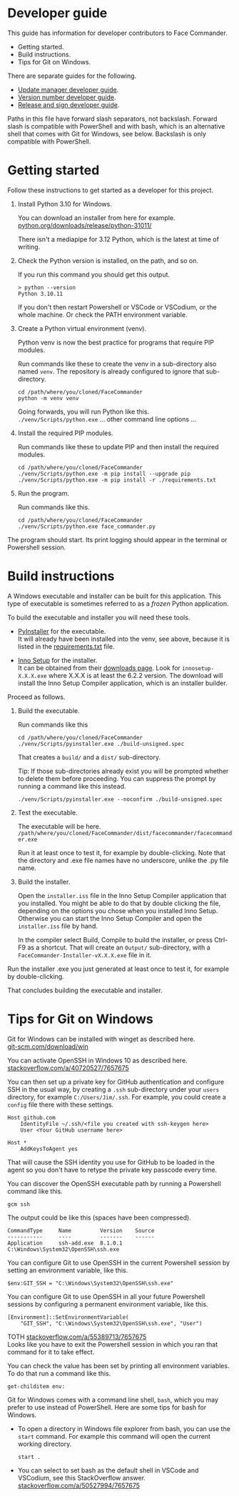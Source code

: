 # Developer guide

This guide has information for developer contributors to Face Commander.

- Getting started.
- Build instructions.
- Tips for Git on Windows.

There are separate guides for the following.

- [Update manager developer guide](UpdateManagerDeveloperGuide.md).
- [Version number developer guide](VersionNumberDeveloperGuide.md).
- [Release and sign developer guide](ReleaseAndSignDeveloperGuide.md).

Paths in this file have forward slash separators, not backslash. Forward slash
is compatible with PowerShell and with bash, which is an alternative shell that
comes with Git for Windows, see below. Backslash is only compatible with
PowerShell.

# Getting started

Follow these instructions to get started as a developer for this project.

1.  Install Python 3.10 for Windows.

    You can download an installer from here for example.
    [python.org/downloads/release/python-31011/](https://www.python.org/downloads/release/python-31011/)

    There isn't a mediapipe for 3.12 Python, which is the latest at time of
    writing.

2.  Check the Python version is installed, on the path, and so on.

    If you run this command you should get this output.

        > python --version
        Python 3.10.11

    If you don't then restart Powershell or VSCode or VSCodium, or the whole
    machine. Or check the PATH environment variable.

3.  Create a Python virtual environment (venv).

    Python venv is now the best practice for programs that require PIP modules.

    Run commands like these to create the venv in a sub-directory also named
    `venv`. The repository is already configured to ignore that sub-directory.

        cd /path/where/you/cloned/FaceCommander
        python -m venv venv

    Going forwards, you will run Python like this.  
    `./venv/Scripts/python.exe` ... other command line options ...

4.  Install the required PIP modules.

    Run commands like these to update PIP and then install the required modules.

        cd /path/where/you/cloned/FaceCommander
        ./venv/Scripts/python.exe -m pip install --upgrade pip
        ./venv/Scripts/python.exe -m pip install -r ./requirements.txt

5.  Run the program.

    Run commands like this.

        cd /path/where/you/cloned/FaceCommander
        ./venv/Scripts/python.exe face_commander.py

The program should start. Its print logging should appear in the terminal or
Powershell session.

# Build instructions

A Windows executable and installer can be built for this application. This type
of executable is sometimes referred to as a _frozen_ Python application.

To build the executable and installer you will need these tools.

- [PyInstaller](https://pyinstaller.org/) for the executable.  
  It will already have been installed into the venv, see above, because it is
  listed in the [requirements.txt](requirements.txt) file.

- [Inno Setup](https://jrsoftware.org/isinfo.php) for the installer.  
  It can be obtained from their
  [downloads page](https://jrsoftware.org/isdl.php#stable). Look for
  `innosetup-X.X.X.exe` where X.X.X is at least the 6.2.2 version. The
  download will install the Inno Setup Compiler application, which is an
  installer builder.

Proceed as follows.

1.  Build the executable.

    Run commands like this

        cd /path/where/you/cloned/FaceCommander
        ./venv/Scripts/pyinstaller.exe ./build-unsigned.spec

    That creates a `build/` and a `dist/` sub-directory.

    Tip: If those sub-directories already exist you will be prompted whether to
    delete them before proceeding. You can suppress the prompt by running a
    command like this instead.

        ./venv/Scripts/pyinstaller.exe --noconfirm ./build-unsigned.spec

2.  Test the executable.

    The executable will be here.
    `/path/where/you/cloned/FaceCommander/dist/facecommander/facecommander.exe`

    Run it at least once to test it, for example by double-clicking. Note that
    the directory and .exe file names have no underscore, unlike the .py file
    name.

3.  Build the installer.

    Open the `installer.iss` file in the Inno Setup Compiler application that
    you installed. You might be able to do that by double clicking the file,
    depending on the options you chose when you installed Inno Setup. Otherwise
    you can start the Inno Setup Compiler and open the `installer.iss` file by
    hand.

    In the compiler select Build, Compile to build the installer, or press
    Ctrl-F9 as a shortcut. That will create an `Output/` sub-directory, with a
    `FaceCommander-Installer-vX.X.X.exe` file in it.

Run the installer .exe you just generated at least once to test it, for example
by double-clicking.

That concludes building the executable and installer.

# Tips for Git on Windows

Git for Windows can be installed with winget as described here.  
[git-scm.com/download/win](https://git-scm.com/download/win)

You can activate OpenSSH in Windows 10 as described here.  
[stackoverflow.com/a/40720527/7657675](https://stackoverflow.com/a/40720527/7657675)

You can then set up a private key for GitHub authentication and configure SSH in
the usual way, by creating a `.ssh` sub-directory under your `users` directory,
for example `C:/Users/Jim/.ssh`. For example, you could create a `config` file
there with these settings.

    Host github.com
        IdentityFile ~/.ssh/<file you created with ssh-keygen here>
        User <Your GitHub username here>

    Host *
        AddKeysToAgent yes

That will cause the SSH identity you use for GitHub to be loaded in the agent so
you don't have to retype the private key passcode every time.

You can discover the OpenSSH executable path by running a Powershell command
like this.

    gcm ssh

The output could be like this (spaces have been compressed).

    CommandType     Name         Version    Source
    -----------     ----         -------    ------
    Application     ssh-add.exe  8.1.0.1    C:\Windows\System32\OpenSSH\ssh.exe

You can configure Git to use OpenSSH in the current Powershell session by
setting an environment variable, like this.

    $env:GIT_SSH = "C:\Windows\System32\OpenSSH\ssh.exe"

You can configure Git to use OpenSSH in all your future Powershell sessions by
configuring a permanent environment variable, like this.

    [Environment]::SetEnvironmentVariable(
        "GIT_SSH", "C:\Windows\System32\OpenSSH\ssh.exe", "User")

TOTH [stackoverflow.com/a/55389713/7657675](https://stackoverflow.com/a/55389713/7657675)  
Looks like you have to exit the Powershell session in which you ran that
command for it to take effect.

You can check the value has been set by printing all environment variables. To
do that run a command like this.

    get-childitem env:

Git for Windows comes with a command line shell, `bash`, which you may prefer to
use instead of PowerShell. Here are some tips for bash for Windows.

- To open a directory in Windows file explorer from bash, you can use the
  `start` command. For example this command will open the current working
  directory.

      start .

- You can select to set bash as the default shell in VSCode and VSCodium, see
  this StackOverflow answer.  
  [stackoverflow.com/a/50527994/7657675](https://stackoverflow.com/a/50527994/7657675)
